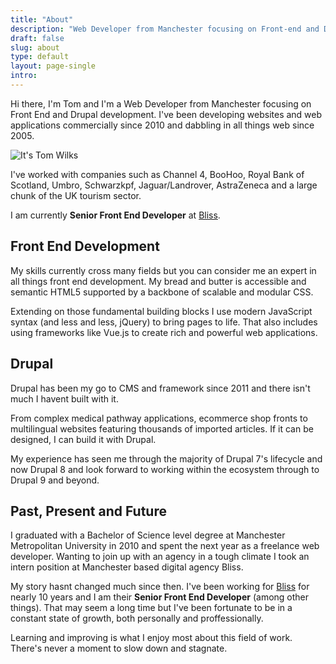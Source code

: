 ```yaml
---
title: "About"
description: "Web Developer from Manchester focusing on Front-end and Drupal development. Developing websites and web applications commercially since 2010 and dabbling in all things web since 2005."
draft: false
slug: about
type: default
layout: page-single
intro: 
---
```

Hi there, I'm Tom and I'm a Web Developer from Manchester focusing on Front End and Drupal development. I've been developing websites and web applications commercially since 2010 and dabbling in all things web since 2005.

![It's Tom Wilks](/images/tom-wilks.jpg)

I've worked with companies such as Channel 4, BooHoo, Royal Bank of Scotland, Umbro, Schwarzkpf, Jaguar/Landrover, AstraZeneca and a large chunk of the UK tourism sector.

I am currently **Senior Front End Developer** at [Bliss](https://thisisbliss.com).

## Front End Development

My skills currently cross many fields but you can consider me an expert in all things front end development. My bread and butter is accessible and semantic HTML5 supported by a backbone of scalable and modular CSS.

Extending on those fundamental building blocks I use modern JavaScript syntax (and less and less, jQuery) to bring pages to life. That also includes using frameworks like Vue.js to create rich and powerful web applications.

## Drupal

Drupal has been my go to CMS and framework since 2011 and there isn't much I havent built with it.

From complex medical pathway applications, ecommerce shop fronts to multilingual websites featuring thousands of imported articles. If it can be designed, I can build it with Drupal.

My experience has seen me through the majority of Drupal 7's lifecycle and now Drupal 8 and look forward to working within the ecosystem through to Drupal 9 and beyond.

## Past, Present and Future

I graduated with a Bachelor of Science level degree at Manchester Metropolitan University in 2010 and spent the next year as a freelance web developer. Wanting to join up with an agency in a tough climate I took an intern position at Manchester based digital agency Bliss.

My story hasnt changed much since then. I've been working for [Bliss](https://thisisbliss.com) for nearly 10 years and I am their **Senior Front End Developer** (among other things). That may seem a long time but I've been fortunate to be in a constant state of growth, both personally and proffessionally. 

Learning and improving is what I enjoy most about this field of work. There's never a moment to slow down and stagnate.

